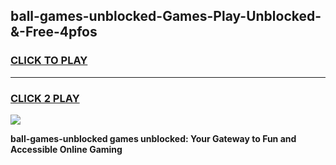 
## ball-games-unblocked-Games-Play-Unblocked-&-Free-4pfos
<h3>
<a href="https://premium76.site?title=ball-games-unblocked&ref=24A">CLICK TO PLAY</a></h3>
<hr>

<h3>
<a href="https://premium76.site?title=ball-games-unblocked&ref=24A">CLICK 2 PLAY</a>
  
</h3>

<a href="https://premium76.site?title=ball-games-unblocked&ref=24A"><img src="https://clearcache.store/games.png"></a>


**ball-games-unblocked games unblocked: Your Gateway to Fun and Accessible Online Gaming**
